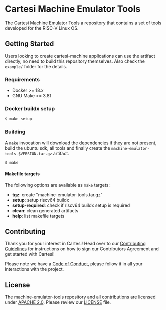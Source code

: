 # Cartesi Machine Emulator Tools

The Cartesi Machine Emulator Tools a repository that contains a set of tools developed for the RISC-V Linux OS.

## Getting Started

Users looking to create cartesi-machine applications can use the artifact directly, no need to build this repository themselves. Also check the `example/` folder for the details.

### Requirements

- Docker >= 18.x
- GNU Make >= 3.81

### Docker buildx setup

```bash
$ make setup
```

### Building

A `make` invocation will download the dependencies if they are not present, build the ubuntu sdk, all tools and finally create the `machine-emulator-tools-$VERSION.tar.gz` artifact.

```bash
$ make
```

#### Makefile targets

The following options are available as `make` targets:

- **tgz**: create "machine-emulator-tools.tar.gz"
- **setup**: setup riscv64 buildx
- **setup-required**: check if riscv64 buildx setup is required
- **clean**: clean generated artifacts
- **help**: list makefile targets

## Contributing

Thank you for your interest in Cartesi! Head over to our [Contributing Guidelines](CONTRIBUTING.md) for instructions on how to sign our Contributors Agreement and get started with
Cartesi!

Please note we have a [Code of Conduct](CODE_OF_CONDUCT.md), please follow it in all your interactions with the project.

## License

The machine-emulator-tools repository and all contributions are licensed under
[APACHE 2.0](https://www.apache.org/licenses/LICENSE-2.0). Please review our [LICENSE](LICENSE) file.
